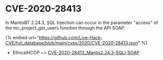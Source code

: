 # CVE-2020-28413

In MantisBT 2.24.3, SQL Injection can occur in the parameter "access" of the mc_project_get_users function through the API SOAP.

{% embed url="https://github.com/Live-Hack-CVE/full_database/blob/main/cves/2020/CVE-2020-28413.json" %}


* EthicalHCOP ~> [CVE-2020-28413_Mantis2.24.3-SQLi-SOAP](https://www.alice-snow.ru/2020/database/cve-2020-28413/cve-2020-28413_mantis2.24.3-sqli-soap-ethicalhcop)